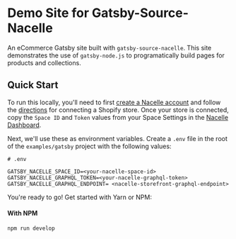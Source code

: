 # Demo Site for Gatsby-Source-Nacelle

An eCommerce Gatsby site built with `gatsby-source-nacelle`. This site demonstrates the use of `gatsby-node.js` to programatically build pages for products and collections.

## Quick Start

To run this locally, you'll need to first [create a Nacelle account](https://dashboard.getnacelle.com/) and follow the [directions](https://docs.getnacelle.com/getting-started.html#configure-your-shopify-account) for connecting a Shopify store. Once your store is connected, copy the `Space ID` and `Token` values from your Space Settings in the [Nacelle Dashboard](https://dashboard.getnacelle.com/).

Next, we'll use these as environment variables. Create a `.env` file in the root of the `examples/gatsby` project with the following values:

```dotenv
# .env

GATSBY_NACELLE_SPACE_ID=<your-nacelle-space-id>
GATSBY_NACELLE_GRAPHQL_TOKEN=<your-nacelle-graphql-token>
GATSBY_NACELLE_GRAPHQL_ENDPOINT= <nacelle-storefront-graphql-endpoint>

```

You're ready to go! Get started with Yarn or NPM:

#### With NPM

```shell
npm run develop
```
